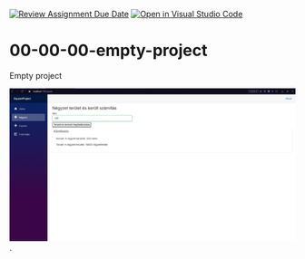 [![Review Assignment Due Date](https://classroom.github.com/assets/deadline-readme-button-24ddc0f5d75046c5622901739e7c5dd533143b0c8e959d652212380cedb1ea36.svg)](https://classroom.github.com/a/Uqo7grL4)
[![Open in Visual Studio Code](https://classroom.github.com/assets/open-in-vscode-718a45dd9cf7e7f842a935f5ebbe5719a5e09af4491e668f4dbf3b35d5cca122.svg)](https://classroom.github.com/online_ide?assignment_repo_id=12059292&assignment_repo_type=AssignmentRepo)
# 00-00-00-empty-project
Empty project

![Alt text](https://github.com/2023-2024-CSARP-Desktop/csarp-blazor-mvvm-01-02-00-dilog-squere-szt2poltam/blob/main/futo_program.png).
